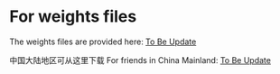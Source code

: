 # For weights files

The weights files are provided here: [To Be Update]()

中国大陆地区可从这里下载 For friends in China Mainland: [To Be Update]()